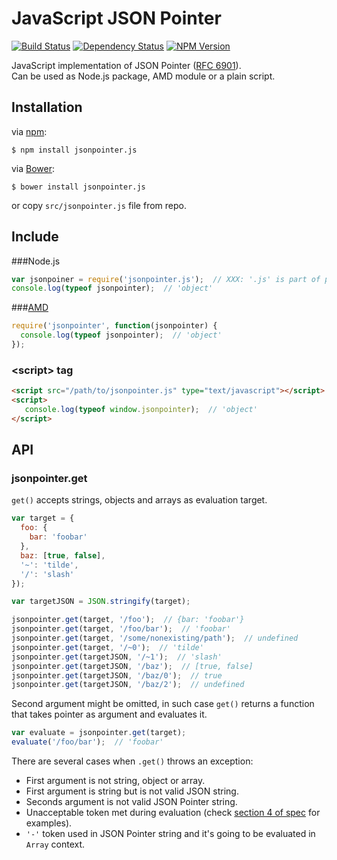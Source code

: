 # JavaScript JSON Pointer

[![Build Status](https://travis-ci.org/alexeykuzmin/jsonpointer.js.png)](https://travis-ci.org/alexeykuzmin/jsonpointer.js)
[![Dependency Status](https://gemnasium.com/alexeykuzmin/jsonpointer.js.png)](https://gemnasium.com/alexeykuzmin/jsonpointer.js)
[![NPM Version](https://badge.fury.io/js/jsonpointer.js.png)](https://npmjs.org/package/jsonpointer.js)

JavaScript implementation of JSON Pointer ([RFC 6901](http://tools.ietf.org/html/rfc6901)).  
Can be used as Node.js package, AMD module or a plain script.


## Installation

via [npm](https://npmjs.org/):

    $ npm install jsonpointer.js
    
via [Bower](http://twitter.github.io/bower/):

    $ bower install jsonpointer.js
    
or copy `src/jsonpointer.js` file from repo.


## Include
###Node.js
```js
var jsonpoiner = require('jsonpointer.js');  // XXX: '.js' is part of package name!
console.log(typeof jsonpointer);  // 'object'
```

###[AMD](https://github.com/amdjs/amdjs-api/wiki/AMD)
```js
require('jsonpointer', function(jsonpointer) {
  console.log(typeof jsonpointer);  // 'object'
});
```

### &lt;script&gt; tag
```html
<script src="/path/to/jsonpointer.js" type="text/javascript"></script>
<script>
   console.log(typeof window.jsonpointer);  // 'object'
</script>
```

## API
### jsonpointer.get

`get()` accepts strings, objects and arrays as evaluation target.
```js
var target = {
  foo: {
    bar: 'foobar'
  },
  baz: [true, false],
  '~': 'tilde',
  '/': 'slash'
});

var targetJSON = JSON.stringify(target);

jsonpointer.get(target, '/foo');  // {bar: 'foobar'}
jsonpointer.get(target, '/foo/bar');  // 'foobar'
jsonpointer.get(target, '/some/nonexisting/path');  // undefined
jsonpointer.get(target, '/~0');  // 'tilde'
jsonpointer.get(targetJSON, '/~1');  // 'slash'
jsonpointer.get(targetJSON, '/baz');  // [true, false]
jsonpointer.get(targetJSON, '/baz/0');  // true
jsonpointer.get(targetJSON, '/baz/2');  // undefined
```

Second argument might be omitted, in such case `get()` returns a function
that takes pointer as argument and evaluates it.
```js
var evaluate = jsonpointer.get(target);
evaluate('/foo/bar');  // 'foobar'
```

There are several cases when `.get()` throws an exception:

 - First argument is not string, object or array.
 - First argument is string but is not valid JSON string.
 - Seconds argument is not valid JSON Pointer string.
 - Unacceptable token met during evaluation (check [section 4 of spec](http://tools.ietf.org/html/rfc6901#section-4) for examples).
 - `'-'` token used in JSON Pointer string and it's going to be evaluated in `Array` context.
